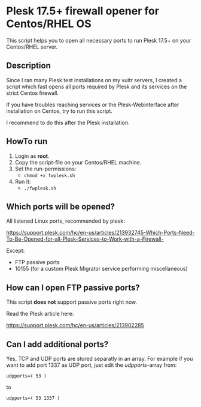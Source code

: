 # Plesk 17.5+ firewall opener for Centos/RHEL OS
This script helps you to open all necessary ports to run Plesk 17.5+ on your Centos/RHEL server.

## Description
Since I ran many Plesk test installations on my vultr servers, I created a script which fast opens all ports required by Plesk and its services on the strict Centos firewall.

If you have troubles reaching services or the Plesk-Webinterface after installation on Centos, try to run this script.

I recommend to do this after the Plesk installation.

## HowTo run
1. Login as **root**.
2. Copy the script-file on your Centos/RHEL machine.
3. Set the run-permissions:
    - ```chmod +x fwplesk.sh```
4. Run it:
    - ```./fwplesk.sh```

## Which ports will be opened?
All listened Linux ports, recommended by plesk:

https://support.plesk.com/hc/en-us/articles/213932745-Which-Ports-Need-To-Be-Opened-for-all-Plesk-Services-to-Work-with-a-Firewall-

Except:
* FTP passive ports
* 10155 (for a custom Plesk Migrator service performing miscellaneous)

## How can I open FTP passive ports?
This script **does not** support passive ports right now.

Read the Plesk article here:

https://support.plesk.com/hc/en-us/articles/213902285

## Can I add additional ports?
Yes, TCP and UDP ports are stored separatly in an array. For example if you want to add port 1337 as UDP port, just edit the *udpports*-array from:

```udpports=( 53 )```

to

```udpports=( 53 1337 )```
